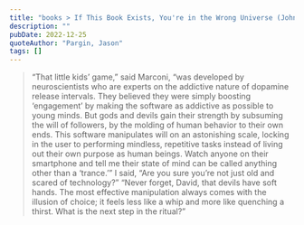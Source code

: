 ```yaml
---
title: "books > If This Book Exists, You're in the Wrong Universe (John Dies at the End) (Pargin, Jason)"
description: ""
pubDate: 2022-12-25
quoteAuthor: "Pargin, Jason"
tags: []
---
```


> “That little kids’ game,” said Marconi, “was developed by neuroscientists who are experts on the addictive nature of dopamine release intervals. They believed they were simply boosting ‘engagement’ by making the software as addictive as possible to young minds. But gods and devils gain their strength by subsuming the will of followers, by the molding of human behavior to their own ends. This software manipulates will on an astonishing scale, locking in the user to performing mindless, repetitive tasks instead of living out their own purpose as human beings. Watch anyone on their smartphone and tell me their state of mind can be called anything other than a ‘trance.’” I said, “Are you sure you’re not just old and scared of technology?” “Never forget, David, that devils have soft hands. The most effective manipulation always comes with the illusion of choice; it feels less like a whip and more like quenching a thirst. What is the next step in the ritual?”